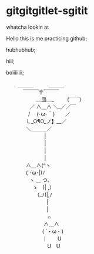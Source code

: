 # gitgitgitlet-sgitit
whatcha lookin at

Hello this is me practicing github;

hubhubhub;

hiii;

boiiiiiiii;

　　 ＿＿＿　　　＿＿＿                                                          
　　　 ￣￣￣干￣￣￣                                                         
　　 　 　 　＿皿＿_　 　 (￣￣)                                                         
　　 　 　／  ∧＿∧ ＼_／／￣                                                         
　　　 　/　 (･ω･｀)　　／　                                                         
　 　 　 Ｌ_O¶O_ノ】__／                                                         
　 　 　 ＼＿＿＿／                                                         
　 　 　 　 　 　|                                                         
　 　 　 　 　 　|                                                         
　 　 　 　 　 　|                                                         
　 　 　 　 　 　|                                                         
　 　 　  ∧＿∧(^ヽ                                                         
　 　 　 (´･ω･|)ﾉ                                                         
　　 　 　ヽ __ つ、                                                         
　 　 　 　 ゝ　)| ,）                                                         
　　　　　　（_ﾉ(|,ﾉ                                                         
　　　　 　 　 　|                                                         
　　　　 　 　 　|                                                         
　　　　　　　　∩                                                         
　　　　　　　  ∧＿∧                                                         
　　　　　　　( ´・ω・)                                                         
　　　　　　　｜　　U                                                         
　　　　　　　　U　U                                                         

                                                         

